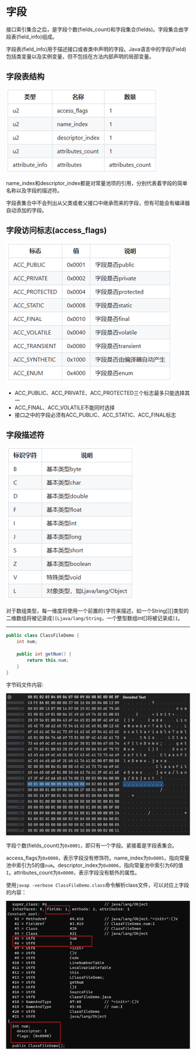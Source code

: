 # 字段

接口索引集合之后，是字段个数(fields_count)和字段集合(fields)。字段集合由字段表(field_info)组成。

字段表(field_info)用于描述接口或者类中声明的字段。Java语言中的字段(Field)包括类变量以及实例变量，但不包括在方法内部声明的局部变量。

## 字段表结构

![](../../img/img_05.png)

name_index和descriptor_index都是对常量池项的引用，分别代表着字段的简单名称以及字段的描述符。

字段表集合中不会列出从父类或者父接口中继承而来的字段，但有可能会有编译器自动添加的字段。

## 字段访问标志(access_flags)

![](../../img/img_06.png)

- ACC_PUBLIC、ACC_PRIVATE、ACC_PROTECTED三个标志最多只能选择其一
- ACC_FINAL、ACC_VOLATILE不能同时选择
- 接口之中的字段必须有ACC_PUBLIC、ACC_STATIC、ACC_FINAL标志

## 字段描述符

![](../../img/img_07.png)

对于数组类型，每一维度将使用一个前置的`[`字符来描述，如一个String[][]类型的二维数组将被记录成`[[Ljava/lang/String`，一个整型数组int[]将被记录成`[I`。

---

```java
public class ClassFileDemo {
    int num;

    public int getNum() {
        return this.num;
    }
}
```

字节码文件内容:

![](../../img/class_file5.png)

字段个数(fields_count)为`0x0001`，即只有一个字段。紧接着是字段表集合。

access_flags为`0x0000`，表示字段没有修饰符。name_index为`0x0005`，指向常量池中索引为5的值`num`。descriptor_index为`0x0006`，指向常量池中索引为6的值`I`。attributes_count为`0x0000`，表示字段没有额外的属性。

使用`javap -verbose ClassFileDemo.class`命令解析class文件，可以对应上字段的内容：

![](../../img/javap4.png)
